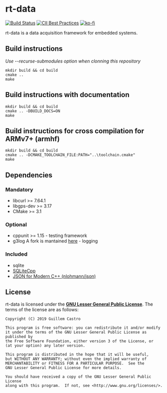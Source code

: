 # rt-data

[![Build Status](https://travis-ci.org/GuillemCastro/rt-data.svg?branch=master)](https://travis-ci.org/GuillemCastro/rt-data)
[![CII Best Practices](https://bestpractices.coreinfrastructure.org/projects/2944/badge)](https://bestpractices.coreinfrastructure.org/projects/2944)
[![ko-fi](https://www.ko-fi.com/img/githubbutton_sm.svg)](https://ko-fi.com/A0A8Y9TP)

rt-data is a data acquisition framework for embedded systems.

## Build instructions
_Use --recurse-submodules option when clonning this repository_
```
mkdir build && cd build
cmake ..
make
```

## Build instructions with documentation

```
mkdir build && cd build
cmake .. -DBUILD_DOCS=ON
make
```

## Build instructions for cross compilation for ARMv7+ (armhf)

```
mkdir build && cd build
cmake .. -DCMAKE_TOOLCHAIN_FILE:PATH="..\toolchain.cmake"
make
```

## Dependencies

### Mandatory

* libcurl >= 7.64.1
* libgps-dev >= 3.17
* CMake >= 3.1

### Optional

* cppunit >= 1.15 - testing framework
* g3log A fork is mantained [here](https://github.com/CosmicResearch/g3log) - logging

### Included

* sqlite
* [SQLiteCpp](https://github.com/SRombauts/SQLiteCpp)
* [JSON for Modern C++ (nlohmann/json)](https://github.com/nlohmann/json/)


## License

rt-data is licensed under the **[GNU Lesser General Public License]**. The terms of the license are as follows: 


```
Copyright (C) 2019 Guillem Castro

This program is free software: you can redistribute it and/or modify
it under the terms of the GNU Lesser General Public License as published by
the Free Software Foundation, either version 3 of the License, or
(at your option) any later version.

This program is distributed in the hope that it will be useful,
but WITHOUT ANY WARRANTY; without even the implied warranty of
MERCHANTABILITY or FITNESS FOR A PARTICULAR PURPOSE.  See the
GNU Lesser General Public License for more details.

You should have received a copy of the GNU Lesser General Public License
along with this program.  If not, see <http://www.gnu.org/licenses/>.
```

[GNU Lesser General Public License]: https://github.com/GuillemCastro/rt-data/raw/master/LICENSE
